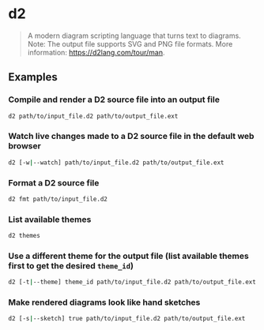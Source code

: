 # d2

> A modern diagram scripting language that turns text to diagrams. Note: The output file supports SVG and PNG file formats. More information: <https://d2lang.com/tour/man>.

## Examples

### Compile and render a D2 source file into an output file

```bash
d2 path/to/input_file.d2 path/to/output_file.ext
```

### Watch live changes made to a D2 source file in the default web browser

```bash
d2 [-w|--watch] path/to/input_file.d2 path/to/output_file.ext
```

### Format a D2 source file

```bash
d2 fmt path/to/input_file.d2
```

### List available themes

```bash
d2 themes
```

### Use a different theme for the output file (list available themes first to get the desired `theme_id`)

```bash
d2 [-t|--theme] theme_id path/to/input_file.d2 path/to/output_file.ext
```

### Make rendered diagrams look like hand sketches

```bash
d2 [-s|--sketch] true path/to/input_file.d2 path/to/output_file.ext
```
